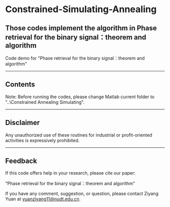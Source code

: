 # Constrained-Simulating-Annealing
Those codes implement the algorithm in Phase retrieval for the binary signal：theorem and algorithm
--------------------------------------------------------------------------------------------------------------------------

  Code demo for "Phase retrieval for the binary signal：theorem and algorithm"
                        

------------------------------------------------------------------------------------------------------------------------------------
 Contents
------------------------------------------------------------------------------------------------------------------------------------
Note: Before running the codes, please change Matlab current folder to “..\Constrained Annealing Simulating".

------------------------------------------------------------------------------------------------------------------------------------
 Disclaimer
------------------------------------------------------------------------------------------------------------------------------------

Any unauthorized use of these routines for industrial or profit-oriented activities is expressively prohibited.

------------------------------------------------------------------------------------------------------------------------------------
 Feedback
------------------------------------------------------------------------------------------------------------------------------------

If this code offers help in your research, please cite our paper:

"Phase retrieval for the binary signal：theorem and algorithm"

If you have any comment, suggestion, or question, please contact Ziyang Yuan at yuanziyang11@nudt.edu.cn.
